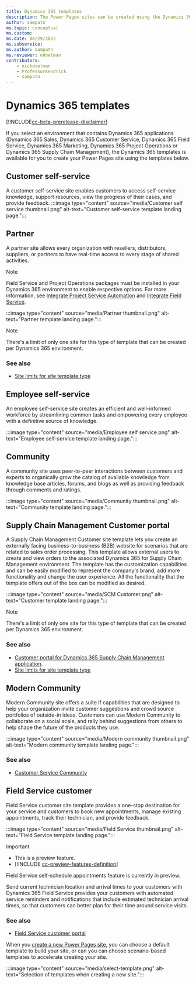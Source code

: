 ```yaml
---
title: Dynamics 365 templates
description: The Power Pages sites can be created using the Dynamics 365 templates.
author: sampatn
ms.topic: conceptual
ms.custom: 
ms.date: 08/29/2022
ms.subservice:
ms.author: sampatn
ms.reviewer: ndoelman
contributors:
    - nickdoelman
    - ProfessorKendrick
    - sampatn
---
```


# Dynamics 365 templates

[!INCLUDE[cc-beta-prerelease-disclaimer](../includes/cc-beta-prerelease-disclaimer.md)]

If you select an environment that contains Dynamics 365 applications (Dynamics 365 Sales, Dynamics 365 Customer Service, Dynamics 365 Field Service, Dynamics 365 Marketing, Dynamics 365 Project Operations or Dynamics 365 Supply Chain Management), the Dynamics 365 templates is available for you to create your Power Pages site using the templates below.

## Customer self-service

A customer self-service site enables customers to access self-service knowledge, support resources, view the progress of their cases, and provide feedback.
:::image type="content" source="media/Customer self service thumbnail.png" alt-text="Customer self-service template landing page.":::

## Partner

A partner site allows every organization with resellers, distributors, suppliers, or partners to have real-time access to every stage of shared activities.

>[!NOTE]
>Field Service and Project Operations packages must be installed in your Dynamics 365 environment to enable respective options. For more information, see [Integrate Project Service Automation](/dynamics365/portals/integrate-project-service-automation) and [Integrate Field Service](/dynamics365/portals/integrate-field-service).

:::image type="content" source="media/Partner thumbnail.png" alt-text="Partner template landing page.":::    

>[!NOTE]
> There's a limit of only one site for this type of template that can be created per Dynamics 365 environment. 

### See also 

- [Site limits for site template type](/powerapps/maker/portals/create-additional-portals)

## Employee self-service 

An employee self-service site creates an efficient and well-informed workforce by streamlining common tasks and empowering every employee with a definitive source of knowledge.

:::image type="content" source="media/Employee self service.png" alt-text="Employee self-service template landing page.":::    

## Community 

A community site uses peer-to-peer interactions between customers and experts to organically grow the catalog of available knowledge from knowledge base articles, forums, and blogs as well as providing feedback through comments and ratings.

:::image type="content" source="media/Community thumbnail.png" alt-text="Community template landing page.":::    

## Supply Chain Management Customer portal

A Supply Chain Management Customer site template lets you create an externally facing business-to-business (B2B) website for scenarios that are related to sales order processing. This template allows external users to create and view orders to the associated Dynamics 365 for Supply Chain Management environment. The template has the customization capabilities and can be easily modified to represent the company's brand, add more functionality and change the user experience. All the functionality that the template offers out of the box can be modified as desired. 

:::image type="content" source="media/SCM Customer.png" alt-text="Customer template landing page.":::    

>[!NOTE]
> There's a limit of only one site for this type of template that can be created per Dynamics 365 environment. 

### See also

- [Customer portal for Dynamics 365 Supply Chain Management application](/dynamics-365-unified-operations-public/articles/supply-chain/sales-marketing/customer-portal-overview).
- [Site limits for site template type](/powerapps/maker/portals/create-additional-portals)

## Modern Community 

Modern Community site offers a suite if capabilities that are designed to help your organization invite customer suggestions and crowd source portfolios of outside-in ideas. Customers can use Modern Community to collaborate on a social scale, and rally behind suggestions from others to help shape the future of the products they use. 

:::image type="content" source="media/Modern community thumbnail.png" alt-text="Modern community template landing page.":::    

### See also 

- [Customer Service Community](/dynamics365/customer-service/community-get-started)

## Field Service customer 

Field Service customer site template provides a one-stop destination for your service and customers to book new appointments, manage existing appointments, track their technician, and provide feedback. 

:::image type="content" source="media/Field Service thumbnail.png" alt-text="Field Service template landing page.":::    

> [!IMPORTANT]
> - This is a preview feature.
> - [!INCLUDE [cc-preview-features-definition](../includes/cc-preview-features-definition.md)]

Field Service self-schedule appointments feature is currently in preview. 

Send current technician location and arrival times to your customers with Dynamics 365 Field Service provides your customers with automated service reminders and notifications that include estimated technician arrival times, so that customers can better plan for their time around service visits. 

### See also 

- [Field Service customer portal](/dynamics365/field-service/field-service-portal-homepage)

When you [create a new Power Pages site](../getting-started/create-manage.md), you can choose a default template to build your site, or can you can choose scenario-based templates to accelerate creating your site.

:::image type="content" source="media/select-template.png" alt-text="Selection of templates when creating a new site.":::

